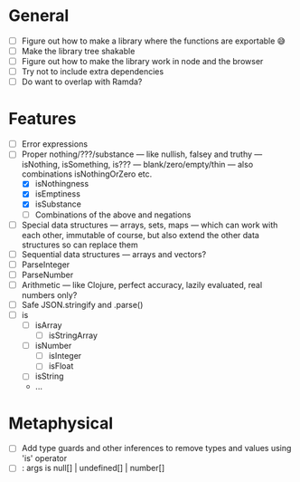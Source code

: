 # General

- [ ] Figure out how to make a library where the functions are exportable 😅
- [ ] Make the library tree shakable
- [ ] Figure out how to make the library work in node and the browser
- [ ] Try not to include extra dependencies
- [ ] Do want to overlap with Ramda?

# Features

- [ ] Error expressions
- [ ] Proper nothing/???/substance — like nullish, falsey and truthy — isNothing, isSomething, is??? — blank/zero/empty/thin — also combinations isNothingOrZero etc.
    - [x] isNothingness
    - [x] isEmptiness
    - [x] isSubstance
    - [ ] Combinations of the above and negations
- [ ] Special data structures — arrays, sets, maps — which can work with each other, immutable of course, but also extend the other data structures so can replace them
- [ ] Sequential data structures — arrays and vectors?
- [ ] ParseInteger
- [ ] ParseNumber
- [ ] Arithmetic — like Clojure, perfect accuracy, lazily evaluated, real numbers only?
- [ ] Safe JSON.stringify and .parse()
- [ ] is
    - [ ] isArray
        - [ ] isStringArray
    - [ ] isNumber
        - [ ] isInteger
        - [ ] isFloat
    - [ ] isString
    - ...

# Metaphysical

- [ ] Add type guards and other inferences to remove types and values using 'is' operator
- [ ] : args is null[] | undefined[] | number[]
